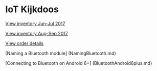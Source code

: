 # IoT Kijkdoos

[View inventory Jun-Jul 2017](Inventory.md)

[View inventory Aug-Sep 2017](InventoryAugSep2017.md)

[View order details](Order.md)

[Naming a Bluetooth module] (NamingBluetooth.md)

[Connecting to Bluetooth on Android 6+] (BluetoothAndroid6plus.md)
